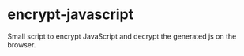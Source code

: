 # encrypt-javascript
Small script to encrypt JavaScript and decrypt the generated js on the browser.

